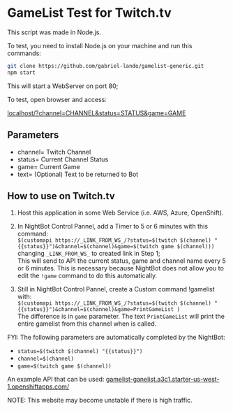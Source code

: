 # GameList Test for Twitch.tv

This script was made in Node.js.

To test, you need to install Node.js on your machine and run this commands:

```bash
git clone https://github.com/gabriel-lando/gamelist-generic.git
npm start
```

This will start a WebServer on port 80;

To test, open browser and access:

[localhost/?channel=CHANNEL&status=STATUS&game=GAME](http://localhost/?channel=CHANNEL&status=STATUS&game=GAME)

## Parameters

- channel= Twitch Channel
- status= Current Channel Status
- game= Current Game
- text= (Optional) Text to be returned to Bot

## How to use on Twitch.tv

1) Host this application in some Web Service (i.e. AWS, Azure, OpenShift).
2) In NightBot Control Pannel, add a Timer to 5 or 6 minutes with this command: <br/>
`$(customapi https://_LINK_FROM_WS_/?status=$(twitch $(channel) "{{status}}")&channel=$(channel)&game=$(twitch game $(channel)))` <br/>
changing `_LINK_FROM_WS_` to created link in Step 1; <br/>
This will send to API the current status, game and channel name every 5 or 6 minutes. This is necessary because NightBot does not allow you to edit the `!game` command to do this automatically.

3) Still in NightBot Control Pannel, create a Custom command !gamelist with: <br/>
`$(customapi https://_LINK_FROM_WS_/?status=$(twitch $(channel) "{{status}}")&channel=$(channel)&game=PrintGameList )` <br/>
The difference is in `game` parameter. The text `PrintGameList` will print the entire gamelist from this channel when is called.

FYI: The following parameters are automatically completed by the NightBot:
- `status=$(twitch $(channel) "{{status}}")`
- `channel=$(channel)`
- `game=$(twitch game $(channel))`

An example API that can be used:
[gamelist-ganelist.a3c1.starter-us-west-1.openshiftapps.com/](http://gamelist-ganelist.a3c1.starter-us-west-1.openshiftapps.com/)

NOTE: This website may become unstable if there is high traffic.